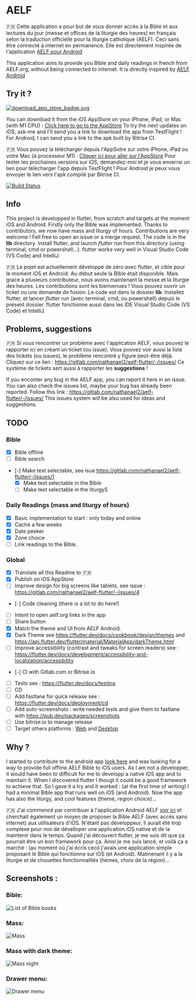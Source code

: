 # AELF
:fr: Cette application a pour but de vous donner accès à la Bible et aux lectures du jour (messe et offices de la liturgie des heures) en français selon la traduction officielle pour la liturgie catholique (AELF). Ceci sans être connecté à internet en permanence. Elle est directement inspirée de l'application [AELF pour Android](https://github.com/HackMyChurch/aelf-dailyreadings/)

This application aims to provide you Bible and daily readings in french from AELF.org, without being connected to internet. It is directly inspired by [AELF Android](https://github.com/HackMyChurch/aelf-dailyreadings/)


## Try it ?

[![download_app_store_badge.svg](assets/download_app_store_badge.svg)](https://apps.apple.com/fr/app/aelf/id1498656194?l=fr&ls=1)

You can download it from the iOS AppStore on your iPhone, iPad, or Mac (with M1 CPU) : [Click here to go to the AppStore](https://apps.apple.com/fr/app/aelf/id1498656194?l=fr&ls=1)
To try the next updates on iOS, ask-me and I'll send you a link to download the app from TestFlight ! For Android, I can send you a link to the apk built by Bitrise CI. 

:fr: Vous pouvez la télécharger depuis l'AppSotre sur votre iPhone, iPad ou votre Mac (à processeur M1) : [Cliquer ici pour aller sur l'AppStore](https://apps.apple.com/fr/app/aelf/id1498656194?l=fr&ls=1)
Pour tester les prochaines versions sur iOS, demandez-moi et je vous enverrai un lien pour télécharger l'app depuis TestFlight ! Pour Android je peux vous envoyer le lien vers l'apk compilé par Bitrise CI.
 

[![Build Status](https://app.bitrise.io/app/2eebdaafcd535b2a/status.svg?token=-dSaCJW2Bi_SgfHPStbl1Q&branch=master)](https://app.bitrise.io/app/2eebdaafcd535b2a) 

## Info 
This project is developped in flutter, from scratch and targets at the moment iOS and Android. 
Firstly only the Bible was implemented. Thanks to contributors, we now have mass and liturgy of hours. Contributions are very welcome ! Fell free to open an issue or a merge request. The code is in the **lib** directory. Install flutter, and launch *flutter run* from this directory (using terminal, cmd or powershell...). flutter works very well in Visual Studio Code (VS Code) and IntelliJ.

🇫🇷 Le pojet est actuellement développé de zéro avec flutter, et cible pour le moment iOS et Android. 
Au début seule la Bible était disponible. Mais grace à plusieurs contributeur, nous avons maintenant la messe et la liturgie des heures. Les contributions sont les bienvenues ! Vous pouvez ouvrir un ticket ou une demande de fusion. Le code est dans le dossier **lib**. Installez flutter, et lancer *flutter run* (avec terminal, cmd, ou powershell) depuis le présent dossier. flutter fonctionne aussi dans les IDE Visual Studio Code (VS Code) et IntelliJ.

## Problems, suggestions

🇫🇷 Si vous rencontrer un problème avec l'application AELF, vous pouvez le rapporter ici en créant un ticket (ou issue). Vous pouvez voir aussi la liste des tickets (ou issues), le problème rencontré y figure peut-être déjà. Cliquez sur ce lien : https://gitlab.com/nathanael2/aelf-flutter/-/issues/ Ce système de tickets sert aussi à rapporter les **suggestions** !

If you enconter any bug in the AELF app, you can report it here in an issue. You can also check the issues list, maybe your bug has already been reported. Follow this link : https://gitlab.com/nathanael2/aelf-flutter/-/issues/ This issues system will be also used for ideas and suggestions. 

## TODO

### Bible 
- [X]   Bible offline
- [ ]   Bible search
- [-]   Make text selectable, see isue https://gitlab.com/nathanael2/aelf-flutter/-/issues/1
  - [X] Make text selectable in the Bible
  - [ ] Make text selectable in the liturgyS

### Daily Readings (mass and liturgy of hours)
- [X]   Basic implementation to start : only today and online
- [X]   Cache a few weeks
- [X]   Date peeker
- [X]   Zone choice
- [ ]   Link readings to the Bible.

### Global 
- [X]   Translate all this Readme to 🇫🇷
- [X]   Publish on iOS AppStore
- [ ]   Improve design for big screens like tablets, see issue : https://gitlab.com/nathanael2/aelf-flutter/-/issues/4 
- [-]   Code cleaning (there is a lot to do here!)
- [ ]   Intent to open aelf.org links in the app
- [ ]   Share button
- [X]   Match the theme and UI from AELF Android.
- [X]   Dark Theme see https://flutter.dev/docs/cookbook/design/themes and https://api.flutter.dev/flutter/material/MaterialApp/darkTheme.html
- [ ]   Improve accessibility (contrast and tweaks for screen readers) see : https://flutter.dev/docs/development/accessibility-and-localization/accessibility 
- [-]   CI with Gitlab.com or Bitrise.io 
- [ ]   Tests see : https://flutter.dev/docs/testing
- [ ]   CD
  - [ ]   Add fastlane for quick release see : https://flutter.dev/docs/deployment/cd 
  - [ ]   Add auto-screenshots : write needed tests and give them to fastlane with https://pub.dev/packages/screenshots 
  - [ ]   Use bitrise.io to manage release
- [ ]   Target others platforms : [Web](https://flutter.dev/web) and [Desktop](https://flutter.dev/desktop)

## Why ?
I started to contribute to the android app [look here](https://github.com/HackMyChurch/aelf-dailyreadings/pull/7) and was looking for a way to provide full offline AELF Bible to iOS users. As I am not a developper, it would have been to difficult for me to developp a native iOS app and to maintain it. When I discovered flutter I thougt it could be a good framework to achieve that. So I gave it a try and it worked : (at the first time of writing) I had a minimal Bible app that runs well on iOS (and Android). Now the app has also the liturgy, and cool features (theme, region choice)...

🇫🇷 J'ai commencé par contribuer à l'application Android AELF [voir ici](https://github.com/HackMyChurch/aelf-dailyreadings/pull/7) et cherchait également un moyen de proposer la Bible AELF (avec accès sans internet) aux utilisateurs d'iOS. N'étant pas développeur, il aurait été trop complexe pour moi de dévelloper une application iOS native et de la maintenir dans le temps. Quand j'ai découvert flutter, je me suis dit que ça pourrait être un bon framework pour ça. Ainsi je me suis lancé, et voilà ça a marché : (au moment où j'ai écris ceci) j'avais une application simple proposant le Bible qui fonctionne sur iOS (et Android). Matinenant il y a la liturgie et de chouettes fonctionnalités (hèmes, choix de la région)...

## Screenshots :

### Bible: 

![List of Bible books](screenshots/01_home_bible.PNG)

### Mass: 

![Mass](screenshots/02_mass.PNG)

### Mass with dark theme:

![Mass night](screenshots/03_mass_night.png)

### Drawer menu: 

![Drawer menu](screenshots/04_drawer_menu.PNG)

